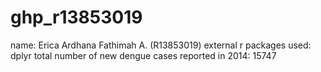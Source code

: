 # ghp_r13853019
name: Erica Ardhana Fathimah A. (R13853019)
external r packages used:
  dplyr
total number of new dengue cases reported in 2014: 15747
